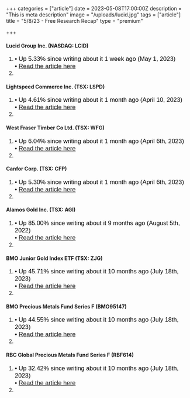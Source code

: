 +++
categories = ["article"]
date = 2023-05-08T17:00:00Z
description = "This is meta description"
image = "/uploads/lucid.jpg"
tags = ["article"]
title = "5/8/23 - Free Research Recap"
type = "premium"

+++
#### Lucid Group Inc. (NASDAQ: LCID)

1. <span style="color:black"><span style="font-family:Arial; font-size:1.2em;">• Up 5.33% since writing about it 1 week ago (May 1, 2023)  
   • [Read the article here](https://www.logiquants.ca/blog/5-1-23-lucid-group-inc/)  
2. </span></span>
&nbsp;

#### Lightspeed Commerce Inc. (TSX: LSPD)

1. <span style="color:black"><span style="font-family:Arial; font-size:1.2em;">• Up 4.61% since writing about it 1 month ago (April 10, 2023)  
   • [Read the article here](https://www.logiquants.ca/blog/4-10-23-tech-stock-to-watch/)  
2. </span></span>
&nbsp;

#### West Fraser Timber Co Ltd. (TSX: WFG)

1. <span style="color:black"><span style="font-family:Arial; font-size:1.2em;">• Up 6.04% since writing about it 1 month ago (April 6th, 2023)  
   • [Read the article here](https://www.logiquants.ca/blog/4-6-23-canadian-lumber-stocks-to-buy/)  
2. </span></span>
&nbsp;

#### Canfor Corp. (TSX: CFP)

1. <span style="color:black"><span style="font-family:Arial; font-size:1.2em;">• Up 5.30% since writing about it 1 month ago (April 6th, 2023)  
   • [Read the article here](https://www.logiquants.ca/blog/4-6-23-canadian-lumber-stocks-to-buy/)  
2. </span></span>
&nbsp;

#### Alamos Gold Inc. (TSX: AGI)

1. <span style="color:black"><span style="font-family:Arial; font-size:1.2em;">• Up 85.00% since writing about it 9 months ago (August 5th, 2022)  
   • [Read the article here](https://www.logiquants.ca/blog/8-5-22-gold-en-opportunity/)  
2. </span></span>
&nbsp;

#### BMO Junior Gold Index ETF (TSX: ZJG)

1. <span style="color:black"><span style="font-family:Arial; font-size:1.2em;">• Up 45.71% since writing about it 10 months ago (July 18th, 2023)  
   • [Read the article here](https://www.logiquants.ca/blog/7-18-22-gold-etfs-and-mutual-funds-to-buy/)  
2. </span></span>
&nbsp;

#### BMO Precious Metals Fund Series F (BMO95147)

1. <span style="color:black"><span style="font-family:Arial; font-size:1.2em;">• Up 44.55% since writing about it 10 months ago (July 18th, 2023)  
   • [Read the article here](https://www.logiquants.ca/blog/7-18-22-gold-etfs-and-mutual-funds-to-buy/)  
2. </span></span>
&nbsp;

#### RBC Global Precious Metals Fund Series F (RBF614)

1. <span style="color:black"><span style="font-family:Arial; font-size:1.2em;">• Up 32.42% since writing about it 10 months ago (July 18th, 2023)  
   • [Read the article here](https://www.logiquants.ca/blog/7-18-22-gold-etfs-and-mutual-funds-to-buy/)  
2. </span></span>
